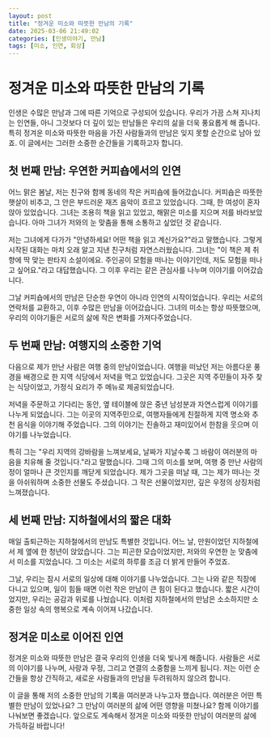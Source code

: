 ```yaml
---
layout: post  
title: "정겨운 미소와 따뜻한 만남의 기록"  
date: 2025-03-06 21:49:02  
categories: [인생이야기, 만남]  
tags: [미소, 인연, 회상]  
---
```


# 정겨운 미소와 따뜻한 만남의 기록

인생은 수많은 만남과 그에 따른 기억으로 구성되어 있습니다. 우리가 가끔 스쳐 지나치는 인연들, 아니 그것보다 더 깊이 있는 만남들은 우리의 삶을 더욱 풍요롭게 해 줍니다. 특히 정겨운 미소와 따뜻한 마음을 가진 사람들과의 만남은 잊지 못할 순간으로 남아 있죠. 이 글에서는 그러한 소중한 순간들을 기록하고자 합니다.

## 첫 번째 만남: 우연한 커피숍에서의 인연

어느 맑은 봄날, 저는 친구와 함께 동네의 작은 커피숍에 들어갔습니다. 커피숍은 따뜻한 햇살이 비추고, 그 안은 부드러운 재즈 음악이 흐르고 있었습니다. 그때, 한 여성이 혼자 앉아 있었습니다. 그녀는 조용히 책을 읽고 있었고, 해맑은 미소를 지으며 저를 바라보았습니다. 아마 그녀가 저와의 눈 맞춤을 통해 소통하고 싶었던 것 같습니다.

저는 그녀에게 다가가 "안녕하세요! 어떤 책을 읽고 계신가요?"라고 말했습니다. 그렇게 시작된 대화는 마치 오래 알고 지낸 친구처럼 자연스러웠습니다. 그녀는 "이 책은 제 취향에 딱 맞는 판타지 소설이에요. 주인공이 모험을 떠나는 이야기인데, 저도 모험을 떠나고 싶어요."라고 대답했습니다. 그 이후 우리는 같은 관심사를 나누며 이야기를 이어갔습니다.

그날 커피숍에서의 만남은 단순한 우연이 아니라 인연의 시작이었습니다. 우리는 서로의 연락처를 교환하고, 이후 수많은 만남을 이어갔습니다. 그녀의 미소는 항상 따뜻했으며, 우리의 이야기들은 서로의 삶에 작은 변화를 가져다주었습니다.

## 두 번째 만남: 여행지의 소중한 기억

다음으로 제가 만난 사람은 여행 중의 만남이었습니다. 여행을 떠났던 저는 아름다운 풍경을 배경으로 한 지역 식당에서 저녁을 먹고 있었습니다. 그곳은 지역 주민들이 자주 찾는 식당이었고, 가정식 요리가 주 메뉴로 제공되었습니다.

저녁을 주문하고 기다리는 동안, 옆 테이블에 앉은 중년 남성분과 자연스럽게 이야기를 나누게 되었습니다. 그는 이곳의 지역주민으로, 여행자들에게 친절하게 지역 명소와 추천 음식을 이야기해 주었습니다. 그의 이야기는 진솔하고 재미있어서 한참을 웃으며 이야기를 나누었습니다.

특히 그는 "우리 지역의 강바람을 느껴보세요, 날짜가 지날수록 그 바람이 여러분의 마음을 치유해 줄 것입니다."라고 말했습니다. 그때 그의 미소를 보며, 여행 중 만난 사람의 정이 얼마나 큰 것인지를 깨닫게 되었습니다. 제가 그곳을 떠날 때, 그는 제가 떠나는 것을 아쉬워하며 소중한 선물도 주셨습니다. 그 작은 선물이었지만, 깊은 우정의 상징처럼 느껴졌습니다.

## 세 번째 만남: 지하철에서의 짧은 대화

매일 출퇴근하는 지하철에서의 만남도 특별한 것입니다. 어느 날, 만원이었던 지하철에서 제 옆에 한 청년이 앉았습니다. 그는 피곤한 모습이었지만, 저와의 우연한 눈 맞춤에서 미소를 지었습니다. 그 미소는 서로의 하루를 조금 더 밝게 만들어 주었죠.

그날, 우리는 잠시 서로의 일상에 대해 이야기를 나누었습니다. 그는 나와 같은 직장에 다니고 있으며, 일이 힘들 때면 이런 작은 만남이 큰 힘이 된다고 했습니다. 짧은 시간이었지만, 우리는 공감과 위로를 나눴습니다. 이처럼 지하철에서의 만남은 소소하지만 소중한 일상 속의 행복으로 계속 이어져 나갔습니다.

## 정겨운 미소로 이어진 인연

정겨운 미소와 따뜻한 만남은 결국 우리의 인생을 더욱 빛나게 해줍니다. 사람들은 서로의 이야기를 나누며, 사랑과 우정, 그리고 연결의 소중함을 느끼게 됩니다. 저는 이런 순간들을 항상 간직하고, 새로운 사람들과의 만남을 두려워하지 않으려 합니다. 

이 글을 통해 저의 소중한 만남의 기록을 여러분과 나누고자 했습니다. 여러분은 어떤 특별한 만남이 있었나요? 그 만남이 여러분의 삶에 어떤 영향을 미쳤나요? 함께 이야기를 나눠보면 좋겠습니다. 앞으로도 계속해서 정겨운 미소와 따뜻한 만남이 여러분의 삶에 가득하길 바랍니다!